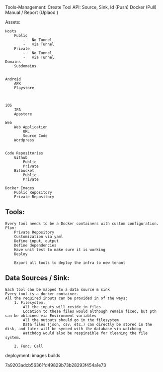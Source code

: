 Tools-Management:
    Create Tool
        API: Source, Sink, Id (Push)
        Docker (Pull)
        Manual / Report (Uplaod )
        

Assets:

    Hosts
        Public
            -   No Tunnel
            -   via Tunnel
        Private
            -   No Tunnel
            -   via Tunnel
    Domains
        Subdomains


    Android
        APK
        Playstore



    iOS
        IPA
        Appstore

    Web
        Web Application
            URL
            Source Code
        Wordpress


    Code Repositories
        Github
            Public
            Private
        Bitbucket
            Public
            Private

    Docker Images
        Public Repository
        Private Repository







## Tools:
    Every tool needs to be a Docker containers with custom configuration.
    Plan:
        Private Repository
        Customization via yaml
        Define input, output
        Define dependencies
        Have unit test to make sure it is working
        Deploy

        Export all tools to deploy the infra to new tenant

        
## Data Sources / Sink:
    Each tool can be mapped to a data source & sink
    Every tool is a docker container.
    All the required inputs can be provided in of the ways:
        1. Filesystem:
            All the inputs will reside in files
            Location to these files would although remain fixed, but pth can be obtained via Environment variables
            All the outputs should go in the filesystem
            Data files (json, csv, etc.) can directly be stored in the disk, and later will be synced with the database via watchdog
            Watchdog would also be respinsible for cleaning the file system.
            
        2. Func. Call

<!--  -->
deployment:
    images
    builds



<!-- Tokens -->
7a9203adcb56361fd49829b73b28293f454a1e73

<!-- Scratch Pad -->